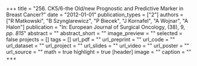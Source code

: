 +++
title = "256. CK5/6-the Old/new Prognostic and Predictive Marker in Breast Cancer?"
date = "2012-01-01"
publication_types = ["2"]
authors = ["R Matkowski", "B Szynglarewicz", "P Biecek", "J Kornafel", "A Wojnar", "A Halon"]
publication = "In: European Journal of Surgical Oncology, (38), 9, _pp. 815_"
abstract = ""
abstract_short = ""
image_preview = ""
selected = false
projects = []
tags = []
url_pdf = ""
url_preprint = ""
url_code = ""
url_dataset = ""
url_project = ""
url_slides = ""
url_video = ""
url_poster = ""
url_source = ""
math = true
highlight = true
[header]
image = ""
caption = ""
+++
